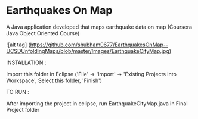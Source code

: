# Earthquakes On Map
A Java application developed that maps earthquake data on map (Coursera Java Object Oriented Course)

![alt tag] (https://github.com/shubham0677/EarthquakesOnMap--UCSDUnfoldingMaps/blob/master/Images/EarthquakeCityMap.jpg)

INSTALLATION :

Import this folder in Eclipse ('File' -> 'Import' -> 'Existing Projects into
Workspace', Select this folder, 'Finish')

TO RUN : 

After importing the project in eclipse, run EarthquakeCityMap.java in Final Project folder 


